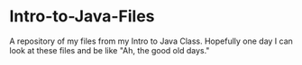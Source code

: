 # Intro-to-Java-Files
A repository of my files from my Intro to Java Class.
Hopefully one day I can look at these files and be like "Ah, the good old days."

